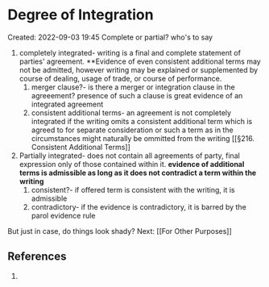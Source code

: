 # Degree of Integration
Created: 2022-09-03 19:45
Complete or partial? who's to say

1. completely integrated- writing is a final and complete statement of parties' agreement. **Evidence of even consistent additional terms may not be admitted, however writing may be explained or supplemented by course of dealing, usage of trade, or course of performance.
	1. merger clause?- is there a merger or integration clause in the agreeement? presence of such a clause is great evidence of an integrated agreement
	2. consistent additional terms- an agreement is not completely integrated if the writing omits a consistent additional term which is agreed to for separate consideration or such a term as in the circumstances might naturally be ommitted from the writing [[§216. Consistent Additional Terms]]
2. Partially integrated- does not contain all agreements of party, final expression only of those contained within it. **evidence of additional terms is admissible as long as it does not contradict a term within the writing**
	1. consistent?- if offered term is consistent with the writing, it is admissible
	2. contradictory- if the evidence is contradictory, it is barred by the parol evidence rule

But just in case, do things look shady? Next: [[For Other Purposes]]



## References

1. 